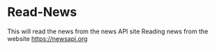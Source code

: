 # Read-News
This will read the news from the news API site
Reading news from the website https://newsapi.org
